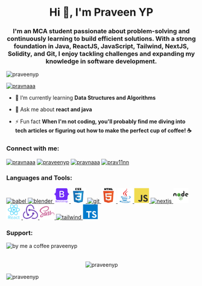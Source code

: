 <h1 align="center">Hi 👋, I'm Praveen YP</h1>
<h3 align="center">I'm an MCA student passionate about problem-solving and continuously learning to build efficient solutions. With a strong foundation in Java, ReactJS, JavaScript, Tailwind, NextJS, Solidity, and Git, I enjoy tackling challenges and expanding my knowledge in software development.</h3>

<p align="left"> <img src="https://komarev.com/ghpvc/?username=praveenyp&label=Profile%20views&color=0e75b6&style=flat" alt="praveenyp" /> </p>

<p align="left"> <a href="https://twitter.com/pravnaaa" target="blank"><img src="https://img.shields.io/twitter/follow/pravnaaa?logo=twitter&style=for-the-badge" alt="pravnaaa" /></a> </p>

- 🌱 I’m currently learning **Data Structures and Algorithms**

- 💬 Ask me about **react and java**

- ⚡ Fun fact **When I'm not coding, you'll probably find me diving into tech articles or figuring out how to make the perfect cup of coffee! ☕**

<h3 align="left">Connect with me:</h3>
<p align="left">
<a href="https://twitter.com/pravnaaa" target="blank"><img align="center" src="https://raw.githubusercontent.com/rahuldkjain/github-profile-readme-generator/master/src/images/icons/Social/twitter.svg" alt="pravnaaa" height="30" width="40" /></a>
<a href="https://linkedin.com/in/praveenyp" target="blank"><img align="center" src="https://raw.githubusercontent.com/rahuldkjain/github-profile-readme-generator/master/src/images/icons/Social/linked-in-alt.svg" alt="praveenyp" height="30" width="40" /></a>
<a href="https://instagram.com/pravnaaa" target="blank"><img align="center" src="https://raw.githubusercontent.com/rahuldkjain/github-profile-readme-generator/master/src/images/icons/Social/instagram.svg" alt="pravnaaa" height="30" width="40" /></a>
<a href="https://www.leetcode.com/prav11nn" target="blank"><img align="center" src="https://raw.githubusercontent.com/rahuldkjain/github-profile-readme-generator/master/src/images/icons/Social/leet-code.svg" alt="prav11nn" height="30" width="40" /></a>
</p>

<h3 align="left">Languages and Tools:</h3>
<p align="left"> <a href="https://babeljs.io/" target="_blank" rel="noreferrer"> <img src="https://www.vectorlogo.zone/logos/babeljs/babeljs-icon.svg" alt="babel" width="40" height="40"/> </a> <a href="https://www.blender.org/" target="_blank" rel="noreferrer"> <img src="https://download.blender.org/branding/community/blender_community_badge_white.svg" alt="blender" width="40" height="40"/> </a> <a href="https://getbootstrap.com" target="_blank" rel="noreferrer"> <img src="https://raw.githubusercontent.com/devicons/devicon/master/icons/bootstrap/bootstrap-plain-wordmark.svg" alt="bootstrap" width="40" height="40"/> </a> <a href="https://www.w3schools.com/css/" target="_blank" rel="noreferrer"> <img src="https://raw.githubusercontent.com/devicons/devicon/master/icons/css3/css3-original-wordmark.svg" alt="css3" width="40" height="40"/> </a> <a href="https://git-scm.com/" target="_blank" rel="noreferrer"> <img src="https://www.vectorlogo.zone/logos/git-scm/git-scm-icon.svg" alt="git" width="40" height="40"/> </a> <a href="https://www.w3.org/html/" target="_blank" rel="noreferrer"> <img src="https://raw.githubusercontent.com/devicons/devicon/master/icons/html5/html5-original-wordmark.svg" alt="html5" width="40" height="40"/> </a> <a href="https://www.java.com" target="_blank" rel="noreferrer"> <img src="https://raw.githubusercontent.com/devicons/devicon/master/icons/java/java-original.svg" alt="java" width="40" height="40"/> </a> <a href="https://developer.mozilla.org/en-US/docs/Web/JavaScript" target="_blank" rel="noreferrer"> <img src="https://raw.githubusercontent.com/devicons/devicon/master/icons/javascript/javascript-original.svg" alt="javascript" width="40" height="40"/> </a> <a href="https://nextjs.org/" target="_blank" rel="noreferrer"> <img src="https://cdn.worldvectorlogo.com/logos/nextjs-2.svg" alt="nextjs" width="40" height="40"/> </a> <a href="https://nodejs.org" target="_blank" rel="noreferrer"> <img src="https://raw.githubusercontent.com/devicons/devicon/master/icons/nodejs/nodejs-original-wordmark.svg" alt="nodejs" width="40" height="40"/> </a> <a href="https://reactjs.org/" target="_blank" rel="noreferrer"> <img src="https://raw.githubusercontent.com/devicons/devicon/master/icons/react/react-original-wordmark.svg" alt="react" width="40" height="40"/> </a> <a href="https://redux.js.org" target="_blank" rel="noreferrer"> <img src="https://raw.githubusercontent.com/devicons/devicon/master/icons/redux/redux-original.svg" alt="redux" width="40" height="40"/> </a> <a href="https://sass-lang.com" target="_blank" rel="noreferrer"> <img src="https://raw.githubusercontent.com/devicons/devicon/master/icons/sass/sass-original.svg" alt="sass" width="40" height="40"/> </a> <a href="https://tailwindcss.com/" target="_blank" rel="noreferrer"> <img src="https://www.vectorlogo.zone/logos/tailwindcss/tailwindcss-icon.svg" alt="tailwind" width="40" height="40"/> </a> <a href="https://www.typescriptlang.org/" target="_blank" rel="noreferrer"> <img src="https://raw.githubusercontent.com/devicons/devicon/master/icons/typescript/typescript-original.svg" alt="typescript" width="40" height="40"/> </a> </p>

<h3 align="left">Support:</h3>
<p><a href="https://www.buymeacoffee.com/by me a coffee praveenyp"> <img align="left" src="https://cdn.buymeacoffee.com/buttons/v2/default-yellow.png" height="50" width="210" alt="by me a coffee praveenyp" /></a></p><br><br>

<p><img align="center" src="https://github-readme-stats.vercel.app/api/top-langs?username=praveenyp&show_icons=true&locale=en&layout=compact" alt="praveenyp" /></p>

<p><img align="center" src="https://github-readme-streak-stats.herokuapp.com/?user=praveenyp&" alt="praveenyp" /></p>
